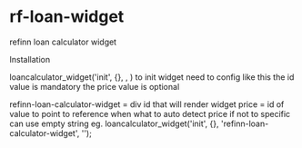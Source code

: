 # rf-loan-widget
refinn loan calculator widget


Installation

<script>
        (function (w, d, s, o, f, js, fjs) {
            w[o] = w[o] || function () { (w[o].q = w[o].q || []).push(arguments) };
            js = d.createElement(s), fjs = d.getElementsByTagName(s)[0];
            js.id = o; js.src = f; js.async = 1; fjs.parentNode.insertBefore(js, fjs);
        }(window, document, 'script', 'loancalculator_widget', './rf-loan-widget.js'));
        loancalculator_widget('init', {}, 'refinn-loan-calculator-widget', 'price');
    </script>

loancalculator_widget('init', {}, <id>, <price>)
to init widget need to config like this
the id value is mandatory
the price value is optional

refinn-loan-calculator-widget = div id that will render widget
price = id of value to point to reference when what to auto detect price if not to specific can use empty string eg. loancalculator_widget('init', {}, 'refinn-loan-calculator-widget', '');